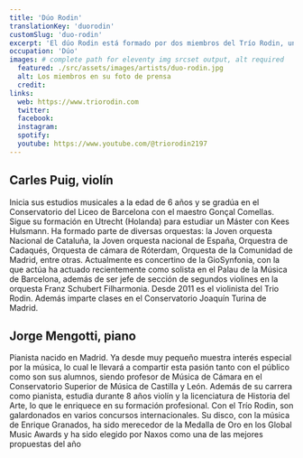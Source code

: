```yaml
---
title: 'Dúo Rodin'
translationKey: 'duorodin'
customSlug: 'duo-rodin'
excerpt: 'El dúo Rodin está formado por dos miembros del Trío Rodin, uno de los grupos jóvenes con más proyección en el panorama musical camerístico, nace en 2011 en la ciudad de Utrecht con el deseo de forjar un proyecto común a partir de tres personalidades distintas.'
occupation: 'Dúo'
images: # complete path for eleventy img srcset output, alt required
  featured: ./src/assets/images/artists/duo-rodin.jpg
  alt: Los miembros en su foto de prensa
  credit:
links:
  web: https://www.triorodin.com
  twitter:
  facebook:
  instagram:
  spotify:
  youtube: https://www.youtube.com/@triorodin2197
---
```


## Carles Puig, violín

Inicia sus estudios musicales a la edad de 6 años y se gradúa en el Conservatorio del Liceo de Barcelona con el maestro Gonçal Comellas. Sigue su formación en Utrecht (Holanda) para estudiar un Máster con Kees Hulsmann. Ha formado parte de diversas orquestas: la Joven orquesta Nacional de Cataluña, la Joven orquesta nacional de España, Orquestra de Cadaqués, Orquesta de cámara de Róterdam, Orquesta de la Comunidad de Madrid, entre otras. Actualmente es concertino de la GioSynfonia, con la que actúa ha actuado recientemente como solista en el Palau de la Música de Barcelona, además de ser jefe de sección de segundos violines en la orquesta Franz Schubert Filharmonia. Desde 2011 es el violinista del Trio Rodin. Además imparte clases en el Conservatorio Joaquín Turina de Madrid.

## Jorge Mengotti, piano

Pianista nacido en Madrid. Ya desde muy pequeño muestra interés especial por la música, lo cual le llevará a compartir esta pasión tanto con el público como son sus alumnos, siendo profesor de Música de Cámara en el Conservatorio Superior de Música de Castilla y León. Además de su carrera como pianista, estudia durante 8 años violín y la licenciatura de Historia del Arte, lo que le enriquece en su formación profesional. Con el Trío Rodin, son galardonados en varios concursos internacionales. Su disco, con la música de Enrique Granados, ha sido merecedor de la Medalla de Oro en los Global Music Awards y ha sido elegido por Naxos como una de las mejores propuestas del año
